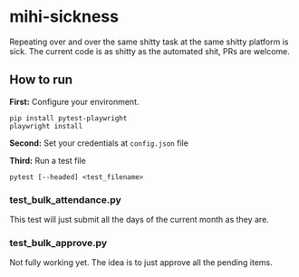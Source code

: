 # mihi-sickness

Repeating over and over the same shitty task at the same shitty platform is sick. The current code is as shitty as the automated shit, PRs are welcome.

## How to run

**First:** Configure your environment.

```
pip install pytest-playwright
playwright install
```

**Second:** Set your credentials at `config.json` file

**Third:** Run a test file

```
pytest [--headed] <test_filename>
```

### test_bulk_attendance.py

This test will just submit all the days of the current month as they are.

### test_bulk_approve.py

Not fully working yet. The idea is to just approve all the pending items.
